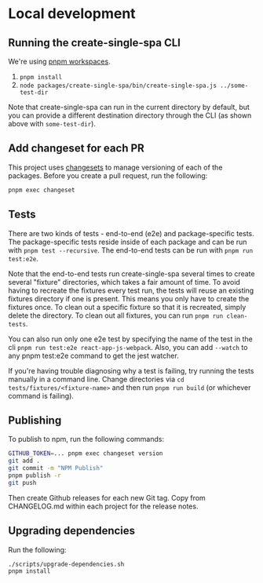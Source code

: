 # Local development

## Running the create-single-spa CLI

We're using [pnpm workspaces](https://pnpm.js.org/en/workspaces).

1. `pnpm install`
2. `node packages/create-single-spa/bin/create-single-spa.js ../some-test-dir`

Note that create-single-spa can run in the current directory by default, but you can provide a different destination directory through the CLI (as shown above with `some-test-dir`).

## Add changeset for each PR

This project uses [changesets](https://github.com/atlassian/changesets) to manage versioning of each of the packages. Before you create a pull request, run the following:

```sh
pnpm exec changeset
```

## Tests

There are two kinds of tests - end-to-end (e2e) and package-specific tests. The package-specific tests reside inside of each package and can be run with `pnpm test --recursive`. The end-to-end tests can be run with `pnpm run test:e2e`.

Note that the end-to-end tests run create-single-spa several times to create several "fixture" directories, which takes a fair amount of time. To avoid having to recreate the fixtures every test run, the tests will reuse an existing fixtures directory if one is present. This means you only have to create the fixtures once. To clean out a specific fixture so that it is recreated, simply delete the directory. To clean out all fixtures, you can run `pnpm run clean-tests`.

You can also run only one e2e test by specifying the name of the test in the cli `pnpm run test:e2e react-app-js-webpack`. Also, you can add `--watch` to any pnpm test:e2e command to get the jest watcher.

If you're having trouble diagnosing why a test is failing, try running the tests manually in a command line. Change directories via `cd tests/fixtures/<fixture-name>` and then run `pnpm run build` (or whichever command is failing).

## Publishing

To publish to npm, run the following commands:

```sh
GITHUB_TOKEN=... pnpm exec changeset version
git add .
git commit -m "NPM Publish"
pnpm publish -r
git push
```

Then create Github releases for each new Git tag. Copy from CHANGELOG.md within each project for the release notes.

## Upgrading dependencies

Run the following:

```sh
./scripts/upgrade-dependencies.sh
pnpm install
```

